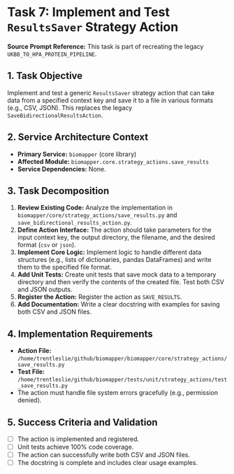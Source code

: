 # Task 7: Implement and Test `ResultsSaver` Strategy Action

**Source Prompt Reference:** This task is part of recreating the legacy `UKBB_TO_HPA_PROTEIN_PIPELINE`.

## 1. Task Objective
Implement and test a generic `ResultsSaver` strategy action that can take data from a specified context key and save it to a file in various formats (e.g., CSV, JSON). This replaces the legacy `SaveBidirectionalResultsAction`.

## 2. Service Architecture Context
- **Primary Service:** `biomapper` (core library)
- **Affected Module:** `biomapper.core.strategy_actions.save_results`
- **Service Dependencies:** None.

## 3. Task Decomposition
1.  **Review Existing Code:** Analyze the implementation in `biomapper/core/strategy_actions/save_results.py` and `save_bidirectional_results_action.py`.
2.  **Define Action Interface:** The action should take parameters for the input context key, the output directory, the filename, and the desired format (`csv` or `json`).
3.  **Implement Core Logic:** Implement logic to handle different data structures (e.g., lists of dictionaries, pandas DataFrames) and write them to the specified file format.
4.  **Add Unit Tests:** Create unit tests that save mock data to a temporary directory and then verify the contents of the created file. Test both CSV and JSON outputs.
5.  **Register the Action:** Register the action as `SAVE_RESULTS`.
6.  **Add Documentation:** Write a clear docstring with examples for saving both CSV and JSON files.

## 4. Implementation Requirements
- **Action File:** `/home/trentleslie/github/biomapper/biomapper/core/strategy_actions/save_results.py`
- **Test File:** `/home/trentleslie/github/biomapper/tests/unit/strategy_actions/test_save_results.py`
- The action must handle file system errors gracefully (e.g., permission denied).

## 5. Success Criteria and Validation
- [ ] The action is implemented and registered.
- [ ] Unit tests achieve 100% code coverage.
- [ ] The action can successfully write both CSV and JSON files.
- [ ] The docstring is complete and includes clear usage examples.
